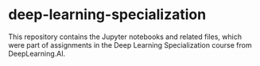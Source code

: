 # deep-learning-specialization
This repository contains the Jupyter notebooks and related files, which were part of assignments in the Deep Learning Specialization course from DeepLearning.AI.
